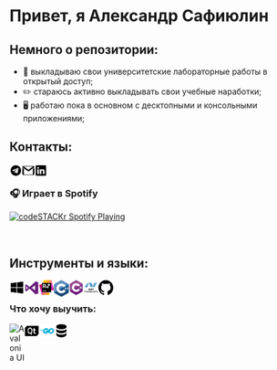 # Привет, я Александр Сафиюлин

## Немного о репозитории:
- 🙌 выкладываю свои университетские лабораторные работы в открытый доступ;
- ✏️ стараюсь активно выкладывать свои учебные наработки;
- 🖥 работаю пока в основном с десктопными и консольными приложениями;

## Контакты:

[<img align="left" alt="Chupakabra0 | Telegram" width="22px" src="icons/telegram.svg"/>][telegram]
[<img align="left" alt="Chupakabra0 | Gmail" width="22px" src="icons/gmail.svg"/>][gmail]
[<img align="left" alt="Chupakabra0 | LinkedIn" width="22px" src="icons/linkedin.svg"/>][linkedin]

<br/>

### 🎧 Играет в Spotify
[<img src="https://now-playing-codestackr.vercel.app/api/spotify-playing" alt="codeSTACKr Spotify Playing" width="350" />](https://open.spotify.com/user/tzzgd4pa6i3i6dqv8nw0pkpl7)

<br/>

## Инструменты и языки:

<img align="left" alt="Windows" width="26px" src="icons/windows.svg"/>
<img align="left" alt="Visual Studio" width="26px" src="icons/visual-studio.svg"/>
<img align="left" alt="Resharper C++" width="26px" src="icons/resharper.svg"/>
<img align="left" alt="C++" width="26px" src="icons/c-plus-plus.svg"/>
<img align="left" alt="C#" width="26px" src="icons/c-sharp.svg"/>
<img align="left" alt="WPF" width="26px" src="icons/wpf.png"/>
<img align="left" alt="GitHub" width="26px" src="icons/github.svg"/>

<br/>

### Что хочу выучить:

<img align="left" alt="Avalonia UI" width="26px" src="icons/avalonia-ui.png"/>
<img align="left" alt="Qt" width="26px" src="icons/qt.svg"/>
<img align="left" alt="Go" width="26px" src="icons/go.png"/>
<img align="left" alt="Database" width="26px" src="icons/database.svg"/>


[telegram]: https://t.me/Chu_Pa_Kabra
[gmail]: rootalfa4@gmail.com
[linkedin]: https://www.linkedin.com/in/alexandr-safiyulin-8453a81b3/
